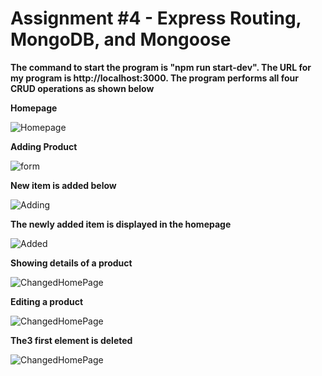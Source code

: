 # Assignment #4 - Express Routing, MongoDB, and Mongoose

**The command to start the program is "npm run start-dev". The URL for my program is http://localhost:3000. The program performs all four CRUD operations as shown below**

**Homepage**

![Homepage](https://github.com/HarvardDCENode/assignment-4-tmussa1/blob/master/clothing-store/README-images/HomePage.PNG)

**Adding Product**

![form](https://github.com/HarvardDCENode/assignment-3-tmussa1/blob/master/clothing-store/README-images/adding.PNG)


**New item is added below**


![Adding](https://github.com/HarvardDCENode/assignment-3-tmussa1/blob/master/clothing-store/README-images/addedToForm.PNG)


**The newly added item is displayed in the homepage**


![Added](https://github.com/HarvardDCENode/assignment-3-tmussa1/blob/master/clothing-store/README-images/addedToHomePage.PNG)


**Showing details of a product**


![ChangedHomePage](https://github.com/HarvardDCENode/assignment-3-tmussa1/blob/master/clothing-store/details.PNG)


**Editing a product**

![ChangedHomePage](https://github.com/HarvardDCENode/assignment-3-tmussa1/blob/master/clothing-store/editing.PNG)


**The3 first element is deleted**

![ChangedHomePage](https://github.com/HarvardDCENode/assignment-3-tmussa1/blob/master/clothing-store/deleted.PNG)
